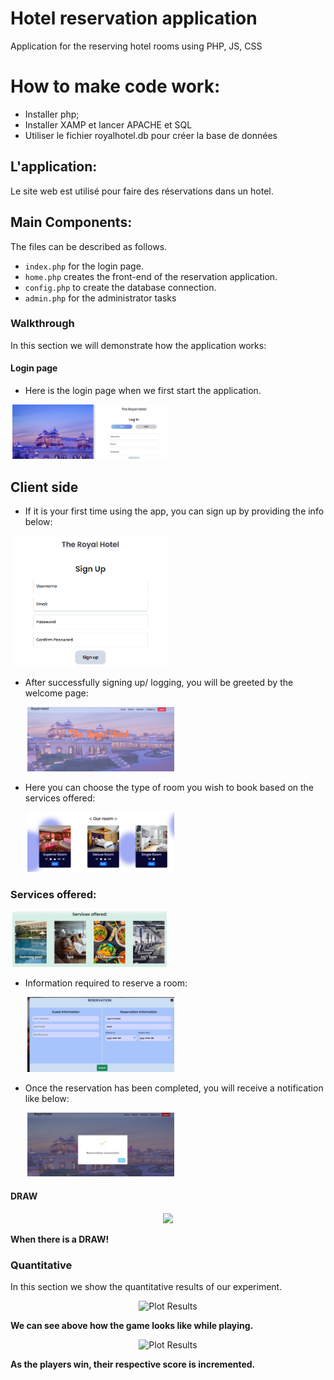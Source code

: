 # Hotel reservation application
Application for the reserving hotel rooms using PHP, JS, CSS

# How to make code work:

- Installer php;
- Installer XAMP et lancer APACHE et SQL
- Utiliser le fichier royalhotel.db pour créer la base de données

## L'application:

Le site web est utilisé  pour faire des réservations dans un hotel.

## Main Components:

The files can be described as follows.
- `index.php` for the login page.
- `home.php` creates the front-end of the reservation application.
- `config.php` to create the database connection.
- `admin.php` for the administrator tasks


### Walkthrough

In this section we will demonstrate how the application works:

#### Login page

-  Here is the login page when we first start the application.

<div align="center">
  <img width="49%"  src="./docs/login.png">
  <span style="text-align: center; display: inline-block; width:49%"></span>
</div>

## Client side

-  If it is your first time using the app, you can sign up by providing the info below:

  <div align="center">
  <img width="49%"  src="./docs/signup.png">
  <span style="text-align: center; display: inline-block; width:49%"></span>
  </div>

- After successfully signing up/ logging, you will be greeted by the welcome page:

  <div align="center">
  <img width="49%"  src="./docs/welcome.png">
  <span style="text-align: center; display: inline-block; width:49%"></span>
  </div>
  
- Here you can choose the type of room you wish to book based on the services offered:

   <div align="center">
  <img width="49%"  src="./docs/rooms.png">
  <span style="text-align: center; display: inline-block; width:49%"></span>
  </div>

### Services offered: 

 <div align="center">
  <img width="49%"  src="./docs/services.png">
  <span style="text-align: center; display: inline-block; width:49%"></span>
  </div>

- Information required to reserve a room:

   <div align="center">
  <img width="49%"  src="./docs/reservation.png">
  <span style="text-align: center; display: inline-block; width:49%"></span>
  </div>

- Once the reservation has been completed, you will receive a notification like below:

   <div align="center">
  <img width="49%"  src="./docs/done.png">
  <span style="text-align: center; display: inline-block; width:49%"></span>
  </div>
  

  

#### DRAW

<div align="center">
  <img width="49%" src="./versions/v01/docs/Draw.png">
</div>

<b>When there is a DRAW!</b> 


### Quantitative

In this section we show the quantitative results of our experiment. 

<div align="center">
  <img width="500px" alt="Plot Results" src="./versions/v01/docs/gameplay.png">
</div>

<b>We can see above how the game looks like while playing.</b>

<div align="center">
  <img width="500px" alt="Plot Results" src="./versions/v01/docs/Score_increase.png">
</div>

<b>As the players win, their respective score is incremented.</b>


